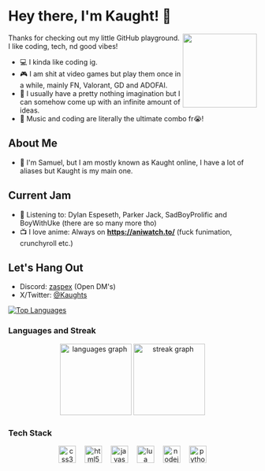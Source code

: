 # Hey there, I'm Kaught! 👋

<img align="right" width="150" height="150" src="https://github.com/Kaughts/Kaughts/assets/89326272/54cba083-7fe6-494f-a99f-92a601bba7d4">

Thanks for checking out my little GitHub playground. I like coding, tech, nd good vibes!

- 💻 I kinda like coding ig.
- 🎮 I am shit at video games but play them once in a while, mainly FN, Valorant, GD and ADOFAI.
- 🌌 I usually have a pretty nothing imagination but I can somehow come up with an infinite amount of ideas.
- 🎵 Music and coding are literally the ultimate combo fr😭!

## About Me

- 👦 I'm Samuel, but I am mostly known as Kaught online, I have a lot of aliases but Kaught is my main one.

## Current Jam

- 🎵 Listening to: Dylan Espeseth, Parker Jack, SadBoyProlific and BoyWithUke (there are so many more tho)
- 📺 I love anime: Always on **https://aniwatch.to/** (fuck funimation, crunchyroll etc.)

## Let's Hang Out

- Discord: [zaspex](discord.gg/Z5WpaU4K) (Open DM's)
- X/Twitter: [@Kaughts](x.com/Kaughts)

<a href="https://github.com/" align="left"><img src="https://github-readme-stats.vercel.app/api/top-langs/?username=Kaughts&langs_count=10&title_color=0891b2&text_color=ffffff&icon_color=0891b2&bg_color=1c1917&hide_border=true&locale=en&custom_title=Top%20%Languages" alt="Top Languages" /></a>

### Languages and Streak

<div align="center">
  <img src="https://github-readme-stats.vercel.app/api/top-langs?username=Kaughts&locale=en&hide_title=false&layout=compact&card_width=320&langs_count=5&theme=dark&hide_border=true&order=2&custom_title=Languages" height="145" alt="languages graph"  />
  <img src="https://streak-stats.demolab.com?user=Kaughts&locale=en&mode=weekly&theme=dark&hide_border=true&border_radius=5&date_format=M j[, Y]&order=3" height="145" alt="streak graph"  />
</div>

### Tech Stack

<div align="center">
  <img src="https://cdn.jsdelivr.net/gh/devicons/devicon/icons/css3/css3-original.svg" height="35" alt="css3 logo"  />
  <img width="10" />
  <img src="https://cdn.jsdelivr.net/gh/devicons/devicon/icons/html5/html5-original.svg" height="35" alt="html5 logo"  />
  <img width="10" />
  <img src="https://cdn.jsdelivr.net/gh/devicons/devicon/icons/javascript/javascript-original.svg" height="35" alt="javascript logo"  />
  <img width="10" />
  <img src="https://cdn.jsdelivr.net/gh/devicons/devicon/icons/lua/lua-original.svg" height="35" alt="lua logo"  />
  <img width="10" />
  <img src="https://cdn.jsdelivr.net/gh/devicons/devicon/icons/nodejs/nodejs-original.svg" height="35" alt="nodejs logo"  />
  <img width="10" />
  <img src="https://cdn.jsdelivr.net/gh/devicons/devicon/icons/python/python-original.svg" height="35" alt="python logo"  />
</div>
